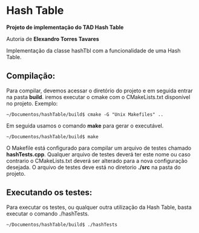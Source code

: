Hash Table
====
**Projeto de implementação do TAD Hash Table**

Autoria de **Elexandro Torres Tavares**


Implementação da classe hashTbl com a funcionalidade de uma Hash Table.

Compilação:
-------------
Para compilar, devemos acessar o diretório do projeto e em seguida entrar na pasta **build**. iremos executar o cmake com o CMakeLists.txt disponível no projeto.
Exemplo:
```
~/Documentos/hashTable/build$ cmake -G "Unix Makefiles" ..
```
Em seguida usamos o comando **make** para gerar o executável.
```
~/Documentos/hashTable/build$ make
```
O Makefile está configurado para compilar um arquivo de testes chamado **hashTests.cpp**. Qualquer arquivo de testes deverá ter este nome ou caso contrario o CMakeLists.txt deverá ser alterado para a nova configuração desejada. O arquivo de testes deve está no diretorio **./src** na pasta do projeto. 

Executando os testes:
-------------
Para executar os testes, ou qualquer outra utilização da Hash Table, basta executar o comando ./hashTests.
```
~/Documentos/hashTable/build$ ./hashTests
```




